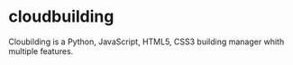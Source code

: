 # cloudbuilding
Cloubilding is a Python, JavaScript, HTML5, CSS3 building manager whith multiple features.
